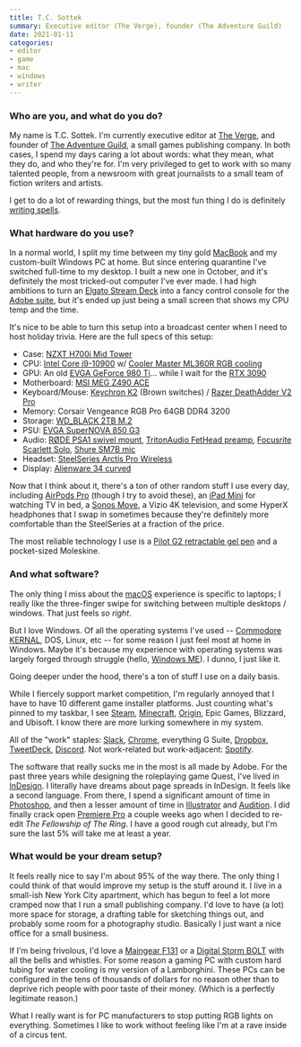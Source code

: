 ```yaml
---
title: T.C. Sottek
summary: Executive editor (The Verge), founder (The Adventure Guild)
date: 2021-01-11
categories:
- editor
- game
- mac
- windows
- writer
---
```


### Who are you, and what do you do?

My name is T.C. Sottek. I'm currently executive editor at [The Verge](https://www.theverge.com/ "A technlogy news website."), and founder of [The Adventure Guild](https://adventure.enterprises/ "T.C.'s game publishing company."), a small games publishing company. In both cases, I spend my days caring a lot about words: what they mean, what they do, and who they're for. I'm very privileged to get to work with so many talented people, from a newsroom with great journalists to a small team of fiction writers and artists.

I get to do a lot of rewarding things, but the most fun thing I do is definitely [writing spells](https://www.adventure.game/ "The Quest RPG.").

### What hardware do you use?

In a normal world, I split my time between my tiny gold [MacBook][macbook.2] and my custom-built Windows PC at home. But since entering quarantine I've switched full-time to my desktop. I built a new one in October, and it's definitely the most tricked-out computer I've ever made. I had high ambitions to turn an [Elgato Stream Deck][stream-deck] into a fancy control console for the [Adobe suite][creative-suite], but it's ended up just being a small screen that shows my CPU temp and the time.

It's nice to be able to turn this setup into a broadcast center when I need to host holiday trivia. Here are the full specs of this setup:

- Case: [NZXT H700i Mid Tower][h700i]
- CPU: [Intel Core i9-10900][core-i9-10900] w/ [Cooler Master ML360R RGB cooling][masterliquid-ml360r-rgb]
- GPU: An old [EVGA GeForce 980 Ti][geforce-gtx-980-ti]... while I wait for the [RTX 3090][geforce-rtx-3090]
- Motherboard: [MSI MEG Z490 ACE][meg-z490-ace]
- Keyboard/Mouse: [Keychron K2][k2.2] (Brown switches) / [Razer DeathAdder V2 Pro][deathadder-v2-pro]
- Memory: Corsair Vengeance RGB Pro 64GB DDR4 3200
- Storage: [WD_BLACK 2TB M.2][wd-black-sn750]
- PSU: [EVGA SuperNOVA 850 G3][supernova-850-g3]
- Audio: [RØDE PSA1 swivel mount][psa1], [TritonAudio FetHead preamp][fethead], [Focusrite Scarlett Solo][scarlett-solo], [Shure SM7B mic][sm7b]
- Headset: [SteelSeries Arctis Pro Wireless][arctis-pro-wireless]
- Display: [Alienware 34 curved][aw3420dw]

Now that I think about it, there's a ton of other random stuff I use every day, including [AirPods Pro][airpods-pro] (though I try to avoid these), an [iPad Mini][ipad-mini] for watching TV in bed, a [Sonos Move][move], a Vizio 4K television, and some HyperX headphones that I swap in sometimes because they're definitely more comfortable than the SteelSeries at a fraction of the price. 

The most reliable technology I use is a [Pilot G2 retractable gel pen][g2.2] and a pocket-sized Moleskine.

### And what software?

The only thing I miss about the [macOS][] experience is specific to laptops; I really like the three-finger swipe for switching between multiple desktops / windows. That just feels _so right_.

But I love Windows. Of all the operating systems I've used -- [Commodore KERNAL][kernal], DOS, Linux, etc -- for some reason I just feel most at home in Windows. Maybe it's because my experience with operating systems was largely forged through struggle (hello, [Windows ME][windows-me]). I dunno, I just like it.

Going deeper under the hood, there's a ton of stuff I use on a daily basis. 

While I fiercely support market competition, I'm regularly annoyed that I have to have 10 different game installer platforms. Just counting what's pinned to my taskbar, I see [Steam][], [Minecraft][], [Origin][], Epic Games, Blizzard, and Ubisoft. I know there are more lurking somewhere in my system.

All of the "work" staples: [Slack][], [Chrome][], everything G Suite, [Dropbox][], [TweetDeck][], [Discord][]. Not work-related but work-adjacent: [Spotify][].

The software that really sucks me in the most is all made by Adobe. For the past three years while designing the roleplaying game Quest, I've lived in [InDesign][]. I literally have dreams about page spreads in InDesign. It feels like a second language. From there, I spend a significant amount of time in [Photoshop][], and then a lesser amount of time in [Illustrator][] and [Audition][]. I did finally crack open [Premiere Pro][premiere-pro] a couple weeks ago when I decided to re-edit _The Fellowship of The Ring_. I have a good rough cut already, but I'm sure the last 5% will take me at least a year.

### What would be your dream setup?

It feels really nice to say I'm about 95% of the way there. The only thing I could think of that would improve my setup is the stuff around it. I live in a small-ish New York City apartment, which has begun to feel a lot more cramped now that I run a small publishing company. I'd love to have (a lot) more space for storage, a drafting table for sketching things out, and probably some room for a photography studio. Basically I just want a nice office for a small business.

If I'm being frivolous, I'd love a [Maingear F131][f131] or a [Digital Storm BOLT][bolt.2] with all the bells and whistles. For some reason a gaming PC with custom hard tubing for water cooling is my version of a Lamborghini. These PCs can be configured in the tens of thousands of dollars for no reason other than to deprive rich people with poor taste of their money. (Which is a perfectly legitimate reason.)

What I really want is for PC manufacturers to stop putting RGB lights on everything. Sometimes I like to work without feeling like I'm at a rave inside of a circus tent.

[airpods-pro]: https://www.apple.com/airpods-pro/ "In-ear headphones."
[arctis-pro-wireless]: https://steelseries.com/gaming-headsets/arctis-pro-wireless "A wireless PC gaming headset."
[audition]: https://creative.adobe.com/products/audition "An audio editing software suite."
[aw3420dw]: https://www.dell.com/en-us/shop/new-alienware-34-curved-gaming-monitor-aw3420dw/apd/210-atzq/monitors-monitor-accessories "A 34 inch curved gaming monitor."
[bolt.2]: https://www.digitalstorm.com/bolt-x.asp "A water-cooled PC."
[chrome]: https://www.google.com/intl/en/chrome/browser/ "A WebKit-based browser, where each tab runs in its own thread."
[core-i9-10900]: https://ark.intel.com/content/www/us/en/ark/products/199328/intel-core-i9-10900-processor-20m-cache-up-to-5-20-ghz.html "A CPU."
[creative-suite]: https://www.adobe.com/creativecloud.html "A collection of design tools."
[deathadder-v2-pro]: http://web.archive.org/web/20221023142705/https://www.razer.com/gaming-mice/razer-deathadder-v2-pro/RZ01-03350100-R3U1 "A wirelesss gaming mouse."
[discord]: https://discordapp.com/ "A voice and text chat service."
[dropbox]: https://www.dropbox.com/ "Online syncing and storage."
[f131]: https://maingear.com/f131/ "A water-cooled PC."
[fethead]: https://www.tritonaudio.com/fethead "A microphone preamp."
[g2.2]: https://www.jetpens.com/Pilot-G2-Original-Gel-Pens/ct/610 "A pen."
[geforce-gtx-980-ti]: https://www.nvidia.com/en-us/geforce/900-series/ "A graphics card."
[geforce-rtx-3090]: https://en.wikipedia.org/wiki/GeForce_30_series#Details "A graphics card."
[h700i]: https://www.nzxt.com/products/h700i-matte-white "A PC tower case."
[illustrator]: https://www.adobe.com/products/illustrator.html "A vector graphics editor."
[indesign]: https://www.adobe.com/products/indesign.html "A desktop/web publishing application."
[ipad-mini]: https://www.apple.com/ipad-mini/ "A 7.9 inch tablet device."
[k2.2]: https://www.keychron.com/products/keychron-k2-wireless-mechanical-keyboard "A wireless mechanical keyboard."
[kernal]: https://en.wikipedia.org/wiki/KERNAL "An operating system for early Commodore systems."
[macbook.2]: https://en.wikipedia.org/wiki/MacBook_(2015_version) "A very thin 12 inch laptop."
[macos]: https://en.wikipedia.org/wiki/MacOS "An operating system for Mac hardware."
[masterliquid-ml360r-rgb]: http://web.archive.org/web/20220627173958/https://www.coolermaster.com/catalog/coolers/cpu-liquid-coolers/masterliquid-ml360r-rgb/ "A CPU liquid cooler."
[meg-z490-ace]: https://www.msi.com/Motherboard/MEG-Z490-ACE "A motherboard."
[minecraft]: https://minecraft.net/ "A digging and building game."
[move]: http://www.sisergo.com/index.cfm/fuseaction/products.productDetail/catID/135/productID/185/index.htm "A table."
[origin]: https://www.origin.com/ "A PC gaming store and platform."
[photoshop]: https://www.adobe.com/products/photoshop.html "A bitmap image editor."
[premiere-pro]: https://en.wikipedia.org/wiki/Adobe_Premiere_Pro "A video editing suite."
[psa1]: http://www.rode.com/accessories/psa1 "A microphone boom."
[scarlett-solo]: https://focusrite.com/usb-audio-interface/scarlett/scarlett-solo "A USB audio interface."
[slack]: https://slack.com/ "A collaboration service."
[sm7b]: http://www.shure.com/americas/products/microphones/sm/sm7b-vocal-microphone "A dynamic microphone."
[spotify]: https://www.spotify.com/us/ "A music streaming service."
[steam]: https://store.steampowered.com/ "A digital game distribution service."
[stream-deck]: https://www.elgato.com/en/gaming/stream-deck "A programmable keyboard with 15 LCD keys."
[supernova-850-g3]: http://web.archive.org/web/20220917033421/https://www.evga.com/Products/Product.aspx?pn=220-G3-0850-X1 "A PC power supply."
[tweetdeck]: https://about.twitter.com/products/tweetdeck "A multi-column Twitter client."
[wd-black-sn750]: https://shop.westerndigital.com/products/internal-drives/wd-black-sn750-nvme-ssd#WDS250G3X0C "An SSD drive."
[windows-me]: https://en.wikipedia.org/wiki/Windows_Me "An operating system for PCs."
